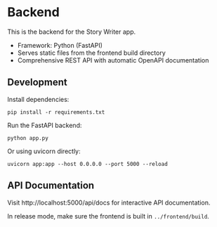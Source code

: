 # Backend

This is the backend for the Story Writer app.

- Framework: Python (FastAPI)
- Serves static files from the frontend build directory
- Comprehensive REST API with automatic OpenAPI documentation

## Development

Install dependencies:
```
pip install -r requirements.txt
```

Run the FastAPI backend:
```
python app.py
```

Or using uvicorn directly:
```
uvicorn app:app --host 0.0.0.0 --port 5000 --reload
```

## API Documentation

Visit http://localhost:5000/api/docs for interactive API documentation.

In release mode, make sure the frontend is built in `../frontend/build`.

